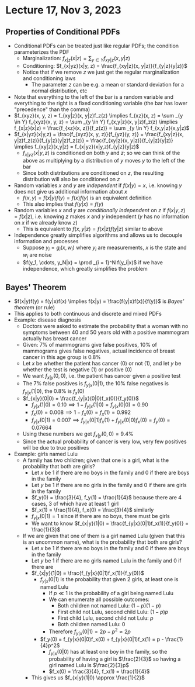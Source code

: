 # Lecture 17, Nov 3, 2023

## Properties of Conditional PDFs

* Conditional PDFs can be treated just like regular PDFs; the condition parameterizes the PDF
	* Marginalization: $f_{x|z}(x|z) = \sum _{y \in Y} f_{xy|z}(x, y|z)$
	* Conditioning: $f_{x|yz}(x|y, z) = \frac{f_{xy|z}(x, y|z)}{f_{y|z}(y|z)}$
	* Notice that if we remove $z$ we just get the regular marginalization and conditioning laws
		* The parameter $z$ can be e.g. a mean or standard deviation for a normal distribution, etc
* Note that everything to the left of the bar is a random variable and everything to the right is a fixed conditioning variable (the bar has lower "precedence" than the comma)
* $f_{xyz}(x, y, z) = f_{xy|z}(x, y|z)f_z(z) \implies f_{xz}(x, z) = \sum _{y \in Y} f_{xyz}(x, y, z) = \sum _{y \in Y} f_{x,y|z}(x, y|z)f_z(z) \implies f_{x|z}(x|z) = \frac{f_{xz}(x, z)}{f_z(z)} = \sum _{y \in Y} f_{x,y|z}(x,y|z)$
* $f_{x|yz}(x|y,z) = \frac{f_{xyz}(x, y, z)}{f_{yz}(y, z)} = \frac{f_{xy|z}(x, y|z)f_z(z)}{f_{y|z}(y|z)f_z(z)} = \frac{f_{xy|z}(x, y|z)}{f_{y|z}(y|z)} \implies f_{xy|z}(x,y|z) = f_{x|yz}(x|y,z)f_{y|z}(y|z)$
	* $f_{x|yz}(x|y,z)$ is conditioned on both $y$ and $z$; so we can think of the above as multiplying by a distribution of $y$ moves $y$ to the left of the bar
	* Since both distributions are conditioned on $z$, the resulting distribution will also be conditioned on $z$
* Random variables $x$ and $y$ are *independent* if $f(x|y) = x$, i.e. knowing $y$ does not give us additional information about $x$
	* $f(x, y) = f(x|y)f(y) = f(x)f(y)$ is an equivalent definition
	* This also implies that $f(y|x) = f(y)$
* Random variables $x$ and $y$ are *conditionally independent* on $z$ if $f(x|y,z) = f(x|z)$, i.e. knowing $z$ makes $x$ and $y$ independent ($y$ has no information on $x$ if we already know $z$)
	* This is equivalent to $f(x, y|z) = f(x|z)f(y|z)$ similar to above
* Independence greatly simplifies algorithms and allows us to decouple information and processes
	* Suppose $y_i = g_i(x, w_i)$ where $y_i$ are measurements, $x$ is the state and $w_i$ are noise
	* $f(y_1, \cdots, y_N|x) = \prod _{i = 1}^N f(y_i|x)$ if we have independence, which greatly simplifies the problem

## Bayes' Theorem

* $f(x|y)f(y) = f(y|x)f(x) \implies f(x|y) = \frac{f(y|x)f(x)}{f(y)}$ is *Bayes' theorem* (or rule)
* This applies to both continuous and discrete and mixed PDFs
* Example: disease diagnosis
	* Doctors were asked to estimate the probability that a woman with no symptoms between 40 and 50 years old with a positive mammogram actually has breast cancer
	* Given: 7% of mammograms give false positives, 10% of mammograms gives false negatives, actual incidence of breast cancer in this age group is 0.8%
	* Let $x$ be whether the patient has cancer (0) or not (1), and let $y$ be whether the test is negative (1) or positive (0)
	* We want $f_{x|y}(0, 0)$, i.e. the patient has cancer given a positive test
	* The 7% false positives is $f_{y|x}(0|1)$, the 10% false negatives is $f_{y|x}(1|0)$, the 0.8% is $f_x(0)$
	* $f_{x|y}(0|0) = \frac{f_{y|x}(0|0)f_x(0)}{f_y(0)}$
		* $f_{y|x}(1|0) = 0.10 \implies 1 - f_{y|x}(1|0) = f_{y|x}(0|0) = 0.90$
		* $f_x(0) = 0.008 \implies 1 - f_x(0) = f_x(1) = 0.992$
		* $f_{y|x}(0|1) = 0.007 \implies f_{y|x}(0|1)f_x(1) + f_{y|x}(0|0)f_x(0) = f_y(0) = 0.07664$
	* Using these numbers we get $f_{x|y}(0, 0) = 9.4\%$
	* Since the actual probability of cancer is very low, very few positives will be due to true positives
* Example: girls named Lulu
	* A family has two children; given that one is a girl, what is the probability that both are girls?
		* Let $x$ be 1 if there are no boys in the family and 0 if there are boys in the family
		* Let $y$ be 1 if there are no girls in the family and 0 if there are girls in the family
		* $f_y(0) = \frac{3}{4}, f_y(1) = \frac{1}{4}$ because there are 4 cases, 3 of which have at least 1 girl
		* $f_x(1) = \frac{1}{4}, f_x(0) = \frac{3}{4}$ similarly
		* $f_{y|x}(0|1) = 1$ since if there are no boys, there must be girls
		* We want to know $f_{x|y}(1|0) = \frac{f_{y|x}(0|1)f_x(1)}{f_y(0)} = \frac{1}{3}$
	* If we are given that one of them is a girl named Lulu (given that this is an uncommon name), what is the probability that both are girls?
		* Let $x$ be 1 if there are no boys in the family and $0$ if there are boys in the family
		* Let $y$ be 1 if there are no girls named Lulu in the family and $0$ if there are
		* $f_{x|y}(1|0) = \frac{f_{y|x}(0|1)f_x(1)}{f_y(0)}$
			* $f_{y|x}(0|1)$ is the probability that given 2 girls, at least one is named Lulu
				* If $p \ll 1$ is the probability of a girl being named Lulu
				* We can enumerate all possible outcomes:
					* Both children not named Lulu: $(1 - p)(1 - p)$
					* First child not Lulu, second child Lulu: $(1 - p)p$
					* First child Lulu, second child not Lulu: $p$
					* Both children named Lulu: $0$
				* Therefore $f_{y|x}(0|1) = 2p - p^2 \approx 2p$
			* $f_y(0) = f_{y|x}(0|0)f_x(0) + f_{y|x}(0|1)f_x(1) = p - \frac{1}{4}p^2$
				* $f_{y|x}(0|0)$ has at least one boy in the family, so the probability of having a girl is $\frac{2}{3}$ so having a girl named Lulu is $\frac{2}{3}p$
				* $f_x(0) = \frac{3}{4}, f_x(1) = \frac{1}{4}$
		* This gives us $f_{x|y}(1|0) \approx \frac{1}{2}$

